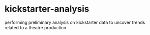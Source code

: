 # kickstarter-analysis
performing preliminary analysis on kickstarter data to uncover trends related to a theatre production
